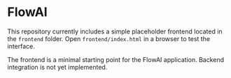 # FlowAI

This repository currently includes a simple placeholder frontend located in the `frontend` folder. Open `frontend/index.html` in a browser to test the interface.

The frontend is a minimal starting point for the FlowAI application. Backend integration is not yet implemented.
